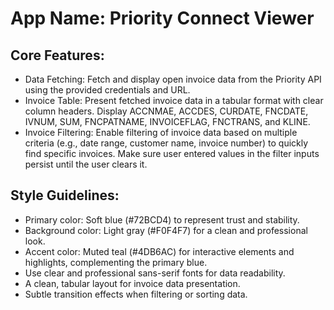 # **App Name**: Priority Connect Viewer

## Core Features:

- Data Fetching: Fetch and display open invoice data from the Priority API using the provided credentials and URL.
- Invoice Table: Present fetched invoice data in a tabular format with clear column headers. Display ACCNMAE, ACCDES, CURDATE, FNCDATE, IVNUM, SUM, FNCPATNAME, INVOICEFLAG, FNCTRANS, and KLINE.
- Invoice Filtering: Enable filtering of invoice data based on multiple criteria (e.g., date range, customer name, invoice number) to quickly find specific invoices. Make sure user entered values in the filter inputs persist until the user clears it.

## Style Guidelines:

- Primary color: Soft blue (#72BCD4) to represent trust and stability.
- Background color: Light gray (#F0F4F7) for a clean and professional look.
- Accent color: Muted teal (#4DB6AC) for interactive elements and highlights, complementing the primary blue.
- Use clear and professional sans-serif fonts for data readability.
- A clean, tabular layout for invoice data presentation.
- Subtle transition effects when filtering or sorting data.